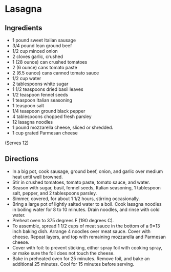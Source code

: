 # Lasagna

## Ingredients

-   1 pound sweet Italian sausage
-   3/4 pound lean ground beef
-   1/2 cup minced onion
-   2 cloves garlic, crushed
-   1 (28 ounce) can crushed tomatoes
-   2 (6 ounce) cans tomato paste
-   2 (6.5 ounce) cans canned tomato sauce
-   1/2 cup water
-   2 tablespoons white sugar
-   1 1/2 teaspoons dried basil leaves
-   1/2 teaspoon fennel seeds
-   1 teaspoon Italian seasoning
-   1 teaspoon salt
-   1/4 teaspoon ground black pepper
-   4 tablespoons chopped fresh parsley
-   12 lasagna noodles
-   1 pound mozzarella cheese, sliced or shredded.
-   1 cup grated Parmesan cheese

(Serves 12)

## Directions

* In a big pot, cook sausage, ground beef, onion, and garlic over medium
  heat until well browned.
* Stir in crushed tomatoes, tomato paste, tomato sauce, and water.
* Season with sugar, basil, fennel seeds, Italian seasoning, 1
  tablespoon salt, pepper, and 2 tablespoons parsley.
* Simmer, covered, for about 1 1/2 hours, stirring occasionally.
* Bring a large pot of lightly salted water to a boil. Cook lasagna
  noodles in boiling water for 8 to 10 minutes. Drain noodles, and rinse
  with cold water.
* Preheat oven to 375 degrees F (190 degrees C).
* To assemble, spread 1 1/2 cups of meat sauce in the bottom of a 9×13
  inch baking dish. Arrange 4 noodles over meat sauce. Cover with
  cheese. Repeat layers, and top with remaining mozzarella and Parmesan
  cheese.
* Cover with foil: to prevent sticking, either spray foil with cooking
  spray, or make sure the foil does not touch the cheese.
* Bake in preheated oven for 25 minutes. Remove foil, and bake an
  additional 25 minutes. Cool for 15 minutes before serving.
